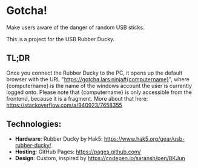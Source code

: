# Gotcha!
Make users aware of the danger of random USB sticks.

This is a project for the USB Rubber Ducky.

## TL;DR
Once you connect the Rubber Ducky to the PC, it opens up the default browser with the URL "https://gotcha.lars.ninja#{computername}", where {computername} is the name of the windows account the user is currently logged onto. Please note that {computername} is only accessible from the frontend, because it is a fragment. More about that here: https://stackoverflow.com/a/940923/7658355

## Technologies:
- **Hardware**: Rubber Ducky by Hak5: https://www.hak5.org/gear/usb-rubber-ducky/
- **Hosting**: GitHub Pages: https://pages.github.com/
- **Design**: Custom, inspired by https://codepen.io/saransh/pen/BKJun
